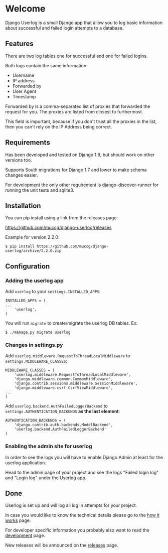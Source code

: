# Welcome

Django Userlog is a small Django app that allow you to log basic
information about successful and failed login attempts to a database.

## Features

There are two log tables one for successful and one for failed logins.

Both logs contain the same information:

* Username
* IP address
* Forwarded by
* User Agent
* Timestamp

Forwarded by is a comma-separated list of proxies that forwarded the
request for you. The proxies are listed from closest to furthermost.

This field is important, because if you don't trust all the proxies in
the list, then you can't rely on the IP Address being correct.

## Requirements

Has been developed and tested on Django 1.9, but should work on other
versions too.

Supports South migrations for Django 1.7 and lower to make schema
changes easier.

For development the only other requirement is django-discover-runner
for running the unit tests and sqlite3.

## Installation

You can pip install using a link from the releases page:

https://github.com/muccg/django-userlog/releases

Example for version 2.2.0:

```
$ pip install https://github.com/muccg/django-userlog/archive/2.2.0.zip
```


## Configuration

### Adding the userlog app

Add `userlog` to your `settings.INSTALLED_APPS`:

```
INSTALLED_APPS = (
...
    'userlog',
)
```

You will run `migrate` to create/migrate the userlog DB tables. Ex:

```
$ ./manage.py migrate userlog
```

### Changes in settings.py

Add `userlog.middleware.RequestToThreadLocalMiddleware` to
`settings.MIDDLEWARE_CLASSES`:

```
MIDDLEWARE_CLASSES = (
    'userlog.middleware.RequestToThreadLocalMiddleware',
    'django.middleware.common.CommonMiddleware',
    'django.contrib.sessions.middleware.SessionMiddleware',
    'django.middleware.csrf.CsrfViewMiddleware',
...
)
```

Add `userlog.backend.AuthFailedLoggerBackend` to
`settings.AUTHENTICATION_BACKENDS` **as the last element**:

```
AUTHENTICATION_BACKENDS = (
    'django.contrib.auth.backends.ModelBackend',
    'userlog.backend.AuthFailedLoggerBackend'
)
```

### Enabling the admin site for userlog

In order to see the logs you will have to enable Django Admin at least
for the userlog application.

Head to the admin page of your project and see the logs "Failed login
log" and "Login log" under the Userlog app.

## Done

Userlog is set up and will log all log in attempts for your project.

In case you would like to know the technical details please go to the
[how it works](https://github.com/muccg/django-userlog/wiki/How-it-works)
page.

For developer specific information you probably also want to read the
[development](https://github.com/muccg/django-userlog/wiki/Development)
page.

New releases will be announced on the
[releases](https://github.com/muccg/django-userlog/wiki/Releases)
page.
